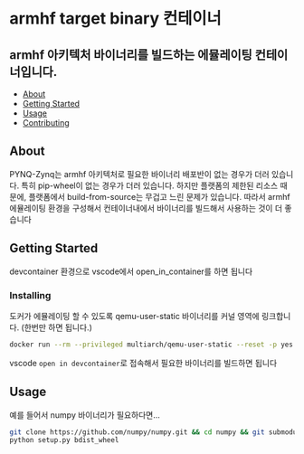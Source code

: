 # armhf target binary 컨테이너

## armhf 아키텍처 바이너리를 빌드하는 에뮬레이팅 컨테이너입니다.

- [About](#about)
- [Getting Started](#getting_started)
- [Usage](#usage)
- [Contributing](../CONTRIBUTING.md)

## About <a name = "about"></a>

PYNQ-Zynq는 armhf 아키텍처로 필요한 바이너리 배포반이 없는 경우가 더러 있습니다. 특히 pip-wheel이 없는 경우가 더러 있습니다. 하지만 플랫폼의 제한된 리소스 때문에, 플랫폼에서 build-from-source는 무겁고 느린 문제가 있습니다. 따라서 armhf 에뮬레이팅 환경을 구성해서 컨테이너내에서 바이너리를 빌드해서 사용하는 것이 더 좋습니다

## Getting Started <a name = "getting_started"></a>

devcontainer 환경으로 vscode에서 open_in_container를 하면 됩니다


### Installing

도커가 에뮬레이팅 할 수 있도록 qemu-user-static 바이너리를 커널 영역에 링크합니다. (한번만 하면 됩니다.)

```sh
docker run --rm --privileged multiarch/qemu-user-static --reset -p yes
```

vscode `open in devcontainer`로 접속해서 필요한 바이너리를 빌드하면 됩니다

## Usage <a name = "usage"></a>

예를 들어서 numpy 바이너리가 필요하다면...

```sh
git clone https://github.com/numpy/numpy.git && cd numpy && git submodule update --init
python setup.py bdist_wheel 
```